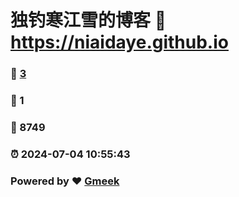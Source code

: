 # 独钓寒江雪的博客 :link: https://niaidaye.github.io 
### :page_facing_up: [3](https://niaidaye.github.io/tag.html) 
### :speech_balloon: 1 
### :hibiscus: 8749 
### :alarm_clock: 2024-07-04 10:55:43 
### Powered by :heart: [Gmeek](https://github.com/Meekdai/Gmeek)
